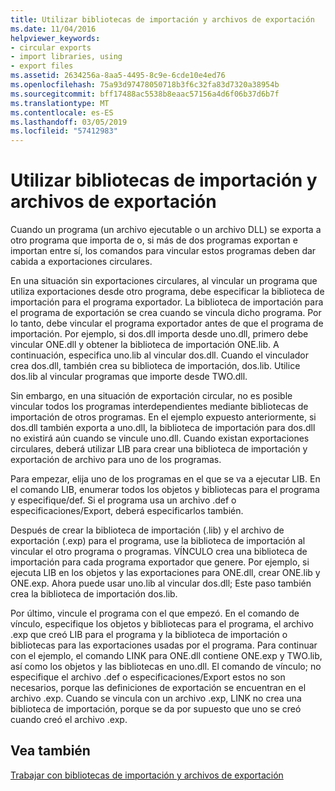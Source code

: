 ```yaml
---
title: Utilizar bibliotecas de importación y archivos de exportación
ms.date: 11/04/2016
helpviewer_keywords:
- circular exports
- import libraries, using
- export files
ms.assetid: 2634256a-8aa5-4495-8c9e-6cde10e4ed76
ms.openlocfilehash: 75a93d97478050718b3f6c32fa83d7320a38954b
ms.sourcegitcommit: bff17488ac5538b8eaac57156a4d6f06b37d6b7f
ms.translationtype: MT
ms.contentlocale: es-ES
ms.lasthandoff: 03/05/2019
ms.locfileid: "57412983"
---
```

# <a name="using-an-import-library-and-export-file"></a>Utilizar bibliotecas de importación y archivos de exportación

Cuando un programa (un archivo ejecutable o un archivo DLL) se exporta a otro programa que importa de o, si más de dos programas exportan e importan entre sí, los comandos para vincular estos programas deben dar cabida a exportaciones circulares.

En una situación sin exportaciones circulares, al vincular un programa que utiliza exportaciones desde otro programa, debe especificar la biblioteca de importación para el programa exportador. La biblioteca de importación para el programa de exportación se crea cuando se vincula dicho programa. Por lo tanto, debe vincular el programa exportador antes de que el programa de importación. Por ejemplo, si dos.dll importa desde uno.dll, primero debe vincular ONE.dll y obtener la biblioteca de importación ONE.lib. A continuación, especifica uno.lib al vincular dos.dll. Cuando el vinculador crea dos.dll, también crea su biblioteca de importación, dos.lib. Utilice dos.lib al vincular programas que importe desde TWO.dll.

Sin embargo, en una situación de exportación circular, no es posible vincular todos los programas interdependientes mediante bibliotecas de importación de otros programas. En el ejemplo expuesto anteriormente, si dos.dll también exporta a uno.dll, la biblioteca de importación para dos.dll no existirá aún cuando se vincule uno.dll. Cuando existan exportaciones circulares, deberá utilizar LIB para crear una biblioteca de importación y exportación de archivo para uno de los programas.

Para empezar, elija uno de los programas en el que se va a ejecutar LIB. En el comando LIB, enumerar todos los objetos y bibliotecas para el programa y especifique/def. Si el programa usa un archivo .def o especificaciones/Export, deberá especificarlos también.

Después de crear la biblioteca de importación (.lib) y el archivo de exportación (.exp) para el programa, use la biblioteca de importación al vincular el otro programa o programas. VÍNCULO crea una biblioteca de importación para cada programa exportador que genere. Por ejemplo, si ejecuta LIB en los objetos y las exportaciones para ONE.dll, crear ONE.lib y ONE.exp. Ahora puede usar uno.lib al vincular dos.dll; Este paso también crea la biblioteca de importación dos.lib.

Por último, vincule el programa con el que empezó. En el comando de vínculo, especifique los objetos y bibliotecas para el programa, el archivo .exp que creó LIB para el programa y la biblioteca de importación o bibliotecas para las exportaciones usadas por el programa. Para continuar con el ejemplo, el comando LINK para ONE.dll contiene ONE.exp y TWO.lib, así como los objetos y las bibliotecas en uno.dll. El comando de vínculo; no especifique el archivo .def o especificaciones/Export estos no son necesarios, porque las definiciones de exportación se encuentran en el archivo .exp. Cuando se vincula con un archivo .exp, LINK no crea una biblioteca de importación, porque se da por supuesto que uno se creó cuando creó el archivo .exp.

## <a name="see-also"></a>Vea también

[Trabajar con bibliotecas de importación y archivos de exportación](../../build/reference/working-with-import-libraries-and-export-files.md)
